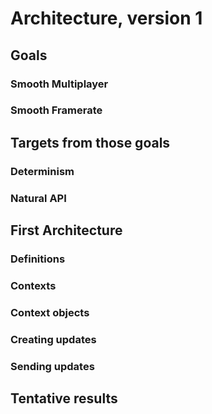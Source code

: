 # Architecture, version 1

## Goals

### Smooth Multiplayer

### Smooth Framerate

## Targets from those goals

### Determinism

### Natural API

## First Architecture

### Definitions

### Contexts

### Context objects

### Creating updates

### Sending updates

## Tentative results
